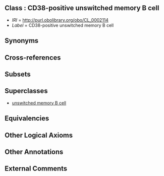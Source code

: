
## Class : CD38-positive unswitched memory B cell

 * *IRI* = http://purl.obolibrary.org/obo/CL_0002114
 * *Label* = CD38-positive unswitched memory B cell

## Synonyms


## Cross-references


## Subsets


## Superclasses

 * [unswitched memory B cell](../../CL/70/CL_0000970.md)

## Equivalencies


## Other Logical Axioms


## Other Annotations


## External Comments

